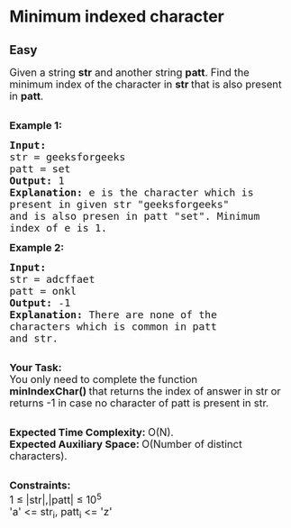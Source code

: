 # Minimum indexed character
## Easy 
<div class="problem-statement">
                <p></p><p><span style="font-size:18px">Given a string&nbsp;<strong>str</strong>&nbsp;and another string&nbsp;<strong>patt</strong>. Find the minimum index of the character in <strong>str&nbsp;</strong>that is also present in&nbsp;<strong>patt</strong>.</span></p>

<p><br>
<span style="font-size:18px"><strong>Example 1:</strong></span></p>

<pre><span style="font-size:18px"><strong>Input:
</strong>str = geeksforgeeks
patt = set
<strong>Output: </strong>1<strong>
Explanation: </strong>e is the character which is
present in given str "geeksforgeeks"
and is also presen in patt "set". Minimum
index of e is 1. </span>
</pre>

<p><span style="font-size:18px"><strong>Example 2:</strong></span></p>

<pre><span style="font-size:18px"><strong>Input:
</strong>str = adcffaet
patt = onkl
<strong>Output: </strong>-1<strong>
Explanation: </strong>There are none of the
characters which is common in patt
and str.</span></pre>

<p><br>
<span style="font-size:18px"><strong>Your Task:</strong><br>
You only need to complete the function <strong>minIndexChar()&nbsp;</strong>that returns&nbsp;the index of answer in str or returns -1&nbsp;in case no character of patt is present in str.</span></p>

<p><br>
<span style="font-size:18px"><strong>Expected Time Complexity:&nbsp;</strong>O(N).<br>
<strong>Expected Auxiliary Space:&nbsp;</strong>O(Number of distinct characters).</span></p>

<p><br>
<span style="font-size:18px"><strong>Constraints:</strong><br>
1 ≤ |str|,|patt|&nbsp;≤ 10<sup>5&nbsp;</sup><br>
'a' &lt;= str<sub>i</sub>, patt<sub>i</sub>&nbsp;&lt;= 'z'</span></p>
 <p></p>
            </div>